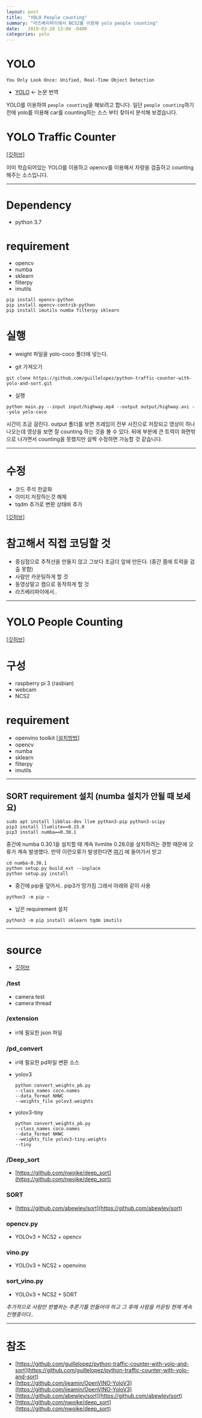 ```yaml
---
layout: post
title:  "YOLO People counting"
summary: "라즈베리파이에서 NCS2를 이용해 yolo people counting"
date:   2019-03-28 13:00 -0400
categories: yolo
---
```


# YOLO
`You Only Look Once: Unified, Real-Time Object Detection`

- [YOLO](https://jjeamin.github.io/paper/2019/03/23/yolo/) <- 논문 번역

YOLO를 이용하여 `people counting`을 해보려고 합니다. 일단 `people counting`하기 전에 yolo를 이용해 car를 counting하는 소스 부터 찾아서 분석해 보겠습니다.

# YOLO Traffic Counter

[[깃허브](https://github.com/guillelopez/python-traffic-counter-with-yolo-and-sort)]

이미 학습되어있는 YOLO를 이용하고 opencv를 이용해서 차량을 검출하고 counting 해주는 소스입니다.

---

# Dependency
- python 3.7

# requirement
- opencv
- numba
- sklearn
- filterpy
- imutils

```
pip install opencv-python
pip install opencv-contrib-python
pip install imutils numba filterpy sklearn
```

# 실행

- weight 파일을 yolo-coco 폴더에 넣는다.

- git 가져오기

```
git clone https://github.com/guillelopez/python-traffic-counter-with-yolo-and-sort.git
```

- 실행

```
python main.py --input input/highway.mp4 --output output/highway.avi --yolo yolo-coco
```

시간이 조금 걸린다. output 폴더를 보면 프레임이 전부 사진으로 저장되고 영상이 하나 나오는데 영상을 보면 잘 counting 하는 것을 볼 수 있다. 뒤에 부분에 큰 트럭이 화면밖으로 나가면서 counting을 못했지만 살짝 수정하면 가능할 것 같습니다.

---

# 수정
- 코드 주석 한글화
- 이미지 저장하는것 해제
- tqdm 추가로 변환 상태바 추가

[[깃허브](https://github.com/jjeamin/python-traffic-counter-with-yolo-and-sort)]

# 참고해서 직접 코딩할 것
- 중심점으로 추적선을 만들지 않고 그보다 조금더 앞에 만든다. (중간 쯤에 트럭을 검출 못함)
- 사람만 카운팅하게 할 것
- 동영상말고 캠으로 동작하게 할 것
- 라즈베리파이에서..

---

# YOLO People Counting

[[깃허브](https://github.com/jjeamin/People_counting_yolo)]

# 구성
- raspberry pi 3 (rasbian)
- webcam
- NCS2

# requirement
- openvino toolkit [[설치방법](https://jjeamin.github.io/pi/2019/03/08/NCS2/)]
- opencv
- numba
- sklearn
- filterpy
- imutils

---

## SORT requirement 설치 (numba 설치가 안될 때 보세요)

```
sudo apt install libblas-dev llvm python3-pip python3-scipy
pip3 install llvmlite==0.15.0
pip3 install numba==0.30.1
```

중간에 numba 0.30.1을 설치할 때 계속 llvmlite 0.28.0을 설치하려는 경향 때문에 오류가 계속 발생했다. 만약 이런오류가 발생한다면 [여기](https://pypi.org/project/numba/0.30.1/) 에 들어가서 받고

```
cd numba-0.30.1
python setup.py build_ext --inplace
python setup.py install
```

- 중간에 pip을 덮어서.. pip3가 망가짐 그래서 아래와 같이 사용

```
python3 -m pip ~
```

- 남은 requirement 설치

```
python3 -m pip install sklearn tqdm imutils
```

---

# source
- [깃허브](https://github.com/jjeamin/People_counting_yolo)

### /test
- camera test
- camera thread

### /extension
- ir에 필요한 json 파일

### /pd_convert
- ir에 필요한 pd파일 변환 소스

- yolov3
  ```
  python convert_weights_pb.py
  --class_names coco.names
  --data_format NHWC
  --weights_file yolov3.weights
  ```

- yolov3-tiny

  ```
  python convert_weights_pb.py
  --class_names coco.names
  --data_format NHWC
  --weights_file yolov3-tiny.weights
  --tiny
  ```

### /Deep_sort

- [https://github.com/nwojke/deep_sort](https://github.com/nwojke/deep_sort)

### SORT

- [https://github.com/abewley/sort](https://github.com/abewley/sort)

### opencv.py

- YOLOv3 + NCS2 + opencv

### vino.py

- YOLOv3 + NCS2 + openvino

### sort_vino.py

- YOLOv3 + NCS2 + SORT

*추가적으로 사람만 판별하는 추론기를 만들어야 하고 그 후에 사람을 카운팅*
*현재 계속 진행중이다..*

---

# 참조
- [https://github.com/guillelopez/python-traffic-counter-with-yolo-and-sort](https://github.com/guillelopez/python-traffic-counter-with-yolo-and-sort)
- [https://github.com/jjeamin/OpenVINO-YoloV3](https://github.com/jjeamin/OpenVINO-YoloV3)
- [https://github.com/abewley/sort](https://github.com/abewley/sort)
- [https://github.com/nwojke/deep_sort](https://github.com/nwojke/deep_sort)
